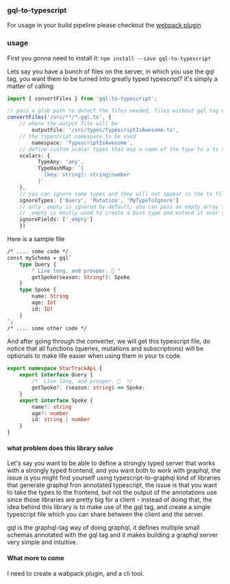 ### gql-to-typescript

For usage in your build pipeline please checkout the [webpack plugin](https://github.com/liron-navon/gql-to-typescript-webpack-plugin)

### usage

First you gonna need to install it: `npm install --save gql-to-typescript`

Lets say you have a bunch of files on the server, in which you use the gql tag, you want them to be turned into greatly typed typescript? it's simply a matter of calling:

```typescript
import { convertFiles } from 'gql-to-typescript';

// pass a glob path to detect the files needed, files without gql tag will simply be ignored.
convertFiles('/src/**/*.gql.ts', {
	// where the output file will be
        outputFile: '/src/types/TypescriptIsAwesome.ts',
	// the typescript namespace to be used
        namespace: 'TypescriptIsAwesome',
	// define custom scalar types that map a name of the type to a ts type.
	scalars: {
    	  TypeAny: 'any',
    	  TypeHashMap: `{ 
            [key: string]: string|number
          }`
	},
	// you can ignore some types and they will not appear in the ts file
	ignoreTypes: ['Query', 'Mutation', 'MyTypeToIgnore']
	// only _empty is ignored by default, you can pass an empty array to override this
	// _empty is mostly used to create a base type and extend it over several schema shards
	ignoreFields: ['_empty']
    })
```

Here is a sample file
```graphql
/* .... some code */
const mySchema = gql`
    type Query {
        " Live long, and prosper. 🖖 "
        getSpoke(season: String!): Spoke
    }
    type Spoke {
        name: String
        age: Int
        id: ID!
    }
`;
/* .... some other code */
```
And after going through the converter, we will get this typescript file, do notice that all functions (queries, mutations and subscriptions) will be optionals to make life easier when using them in your ts code.

```typescript
export namespace StarTrackApi {
    export interface Query {
        /*  Live long, and prosper. 🖖  */
        getSpoke?: (season: string) => Spoke;
    }
    export interface Spoke {
        name?: string
        age?: number
        id: string | number
    }
}
```

#### what problem does this library solve

Let's say you want to be able to define a strongly typed server that works with a strongly typed frontend, and you want both to work with graphql, the issue is you might find yourself using typescript-to-graphql kind of libraries that generate graphql fron annotated typescript, the issue is that you want to take the types to the frontend, but not the output of the annotations use since those libraries are pretty big for a client - instead of doing that, the idea behind this library is to make use of the gql tag, and create a single typescript file which you can share between the client and the server.

gql is the graphql-tag way of doing graphql, it defines multiple small schemas annotated with the gql tag and it makes building a graphql server very simple and intuitive.

#### What more to come
I need to create a wabpack plugin, and a cli tool.
